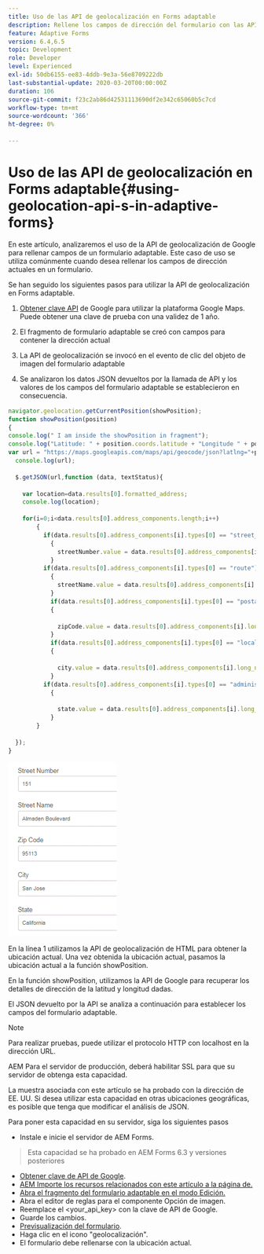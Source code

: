 ```yaml
---
title: Uso de las API de geolocalización en Forms adaptable
description: Rellene los campos de dirección del formulario con las API de geolocalización
feature: Adaptive Forms
version: 6.4,6.5
topic: Development
role: Developer
level: Experienced
exl-id: 50db6155-ee83-4ddb-9e3a-56e8709222db
last-substantial-update: 2020-03-20T00:00:00Z
duration: 106
source-git-commit: f23c2ab86d42531113690df2e342c65060b5c7cd
workflow-type: tm+mt
source-wordcount: '366'
ht-degree: 0%

---
```


# Uso de las API de geolocalización en Forms adaptable{#using-geolocation-api-s-in-adaptive-forms}

En este artículo, analizaremos el uso de la API de geolocalización de Google para rellenar campos de un formulario adaptable. Este caso de uso se utiliza comúnmente cuando desea rellenar los campos de dirección actuales en un formulario.

Se han seguido los siguientes pasos para utilizar la API de geolocalización en Forms adaptable.

1. [Obtener clave API](https://developers.google.com/maps/documentation/javascript/get-api-key) de Google para utilizar la plataforma Google Maps. Puede obtener una clave de prueba con una validez de 1 año.

1. El fragmento de formulario adaptable se creó con campos para contener la dirección actual

1. La API de geolocalización se invocó en el evento de clic del objeto de imagen del formulario adaptable

1. Se analizaron los datos JSON devueltos por la llamada de API y los valores de los campos del formulario adaptable se establecieron en consecuencia.

```javascript
navigator.geolocation.getCurrentPosition(showPosition);
function showPosition(position) 
{
console.log(" I am inside the showPosition in fragment");
console.log("Latitude: " + position.coords.latitude + "Longitude " + position.coords.longitude);
var url = "https://maps.googleapis.com/maps/api/geocode/json?latlng="+position.coords.latitude+","+position.coords.longitude+"&key=<your_api_key>";
  console.log(url);
  
  $.getJSON(url,function (data, textStatus){
    
    var location=data.results[0].formatted_address;
    console.log(location);
    
    for(i=0;i<data.results[0].address_components.length;i++)
        {
          if(data.results[0].address_components[i].types[0] == "street_number")
            {
              streetNumber.value = data.results[0].address_components[i].long_name;
            }
          if(data.results[0].address_components[i].types[0] == "route")
            {
              streetName.value = data.results[0].address_components[i].long_name;
            }
            if(data.results[0].address_components[i].types[0] == "postal_code")
            {
              
              zipCode.value = data.results[0].address_components[i].long_name;
            }
            if(data.results[0].address_components[i].types[0] == "locality")
            {
              
              city.value = data.results[0].address_components[i].long_name;
            }
          if(data.results[0].address_components[i].types[0] == "administrative_area_level_1")
            {
              
              state.value = data.results[0].address_components[i].long_name;
            }
        }
    
  });
}
```

![Los campos se rellenan con la API de geolocalización](assets/capture-4.gif)

En la línea 1 utilizamos la API de geolocalización de HTML para obtener la ubicación actual. Una vez obtenida la ubicación actual, pasamos la ubicación actual a la función showPosition.

En la función showPosition, utilizamos la API de Google para recuperar los detalles de dirección de la latitud y longitud dadas.

El JSON devuelto por la API se analiza a continuación para establecer los campos del formulario adaptable.

>[!NOTE]
>
>Para realizar pruebas, puede utilizar el protocolo HTTP con localhost en la dirección URL.
>
>AEM Para el servidor de producción, deberá habilitar SSL para que su servidor de obtenga esta capacidad.
>
>La muestra asociada con este artículo se ha probado con la dirección de EE. UU. Si desea utilizar esta capacidad en otras ubicaciones geográficas, es posible que tenga que modificar el análisis de JSON.

Para poner esta capacidad en su servidor, siga los siguientes pasos

* Instale e inicie el servidor de AEM Forms.
> Esta capacidad se ha probado en AEM Forms 6.3 y versiones posteriores
* [Obtener clave de API de Google](https://developers.google.com/maps/documentation/javascript/get-api-key).
* [AEM Importe los recursos relacionados con este artículo a la página de.](assets/geolocationapi.zip)
* [Abra el fragmento del formulario adaptable en el modo Edición.](http://localhost:4502/editor.html/content/forms/af/currentaddressfragment.html)
* Abra el editor de reglas para el componente Opción de imagen.
* Reemplace el &lt;your_api_key> con la clave de API de Google.
* Guarde los cambios.
* [Previsualización del formulario](http://localhost:4502/content/dam/formsanddocuments/currentaddressfragment/jcr:content?wcmmode=disabled).
* Haga clic en el icono &quot;geolocalización&quot;.
* El formulario debe rellenarse con la ubicación actual.
